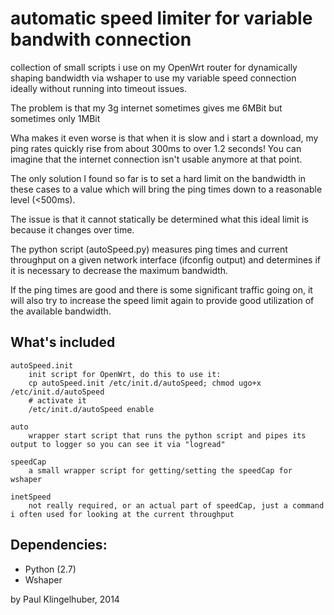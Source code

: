 # automatic speed limiter for variable bandwith connection

collection of small scripts i use on my OpenWrt router for dynamically shaping bandwidth via wshaper to use my variable speed connection ideally without running into timeout issues.

The problem is that my 3g internet sometimes gives me 6MBit but sometimes only 1MBit

Wha makes it even worse is that when it is slow and i start a download, my ping rates quickly rise from about 300ms to over 1.2 seconds! You can imagine that the internet connection isn't usable anymore at that point.

The only solution I found so far is to set a hard limit on the bandwidth in these cases to a value which will bring the ping times down to a reasonable level (<500ms).

The issue is that it cannot statically be determined what this ideal limit is because it changes over time.

The python script (autoSpeed.py) measures ping times and current throughput on a given network interface (ifconfig output) and determines if it is necessary to decrease the maximum bandwidth.

If the ping times are good and there is some significant traffic going on, it will also try to increase the speed limit again to provide good utilization of the available bandwidth.

## What's included

	autoSpeed.init
		init script for OpenWrt, do this to use it:
		cp autoSpeed.init /etc/init.d/autoSpeed; chmod ugo+x /etc/init.d/autoSpeed
		# activate it
		/etc/init.d/autoSpeed enable

	auto
		wrapper start script that runs the python script and pipes its output to logger so you can see it via "logread"

	speedCap
		a small wrapper script for getting/setting the speedCap for wshaper

	inetSpeed
		not really required, or an actual part of speedCap, just a command i often used for looking at the current throughput


## Dependencies:

* Python (2.7)
* Wshaper


by Paul Klingelhuber, 2014
